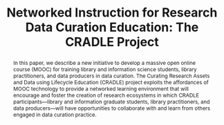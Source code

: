 ---
abstract: In this paper, we describe a new initiative to develop a massive open online
  course (MOOC) for training library and information science students, library practitioners,
  and data producers in data curation. The Curating Research Assets and Data using
  Lifecycle Education (CRADLE) project exploits the affordances of MOOC technology
  to provide a networked learning environment that will encourage and foster the creation
  of research ecosystems in which CRADLE participants—library and information graduate
  students, library practitioners, and data producers—will have opportunities to collaborate
  with and learn from others engaged in data curation practice.
creators:
- Helen Tibbo
- Thu-Mai Christian
date: null
document_url: https://services.phaidra.univie.ac.at/api/object/o:378079/download
grand_parent: iPRES
institutions: []
keywords:
- data curation
- data curation education
- data management
- massive open online course
- mooc
landing_page_url: https://phaidra.univie.ac.at/o:378079
language: eng
layout: publication
license: CC BY-NC-SA 3.0 AT
notes_url: null
parent: iPRES 2014
publication_type: paper
size: 57784
slides_url: null
source_name: iPRES
stream_url: null
title: 'Networked Instruction for Research Data Curation Education: The CRADLE Project'
year: 2014
---